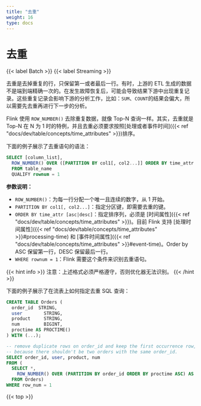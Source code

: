 ```yaml
---
title: "去重"
weight: 16
type: docs
---
```

<!--
Licensed to the Apache Software Foundation (ASF) under one
or more contributor license agreements.  See the NOTICE file
distributed with this work for additional information
regarding copyright ownership.  The ASF licenses this file
to you under the Apache License, Version 2.0 (the
"License"); you may not use this file except in compliance
with the License.  You may obtain a copy of the License at

  http://www.apache.org/licenses/LICENSE-2.0

Unless required by applicable law or agreed to in writing,
software distributed under the License is distributed on an
"AS IS" BASIS, WITHOUT WARRANTIES OR CONDITIONS OF ANY
KIND, either express or implied.  See the License for the
specific language governing permissions and limitations
under the License.
-->

# 去重
{{< label Batch >}} {{< label Streaming >}}

去重是去掉重复的行，只保留第一或者最后一行。有时，上游的 ETL 生成的数据不是端到端精确一次的。在发生故障恢复后，可能会导致结果下游中出现重复记录。这些重复记录会影响下游的分析工作，比如：`SUM`、`COUNT`的结果会偏大，所以需要先去重再进行下一步的分析。

Flink 使用 `ROW_NUMBER()` 去除重复数据，就像 Top-N 查询一样。其实，去重就是 Top-N 在 N 为 1 时的特例，并且去重必须要求按照[处理或者事件时间]({{< ref "docs/dev/table/concepts/time_attributes" >}})排序。

下面的例子展示了去重语句的语法：

```sql
SELECT [column_list],
  ROW_NUMBER() OVER ([PARTITION BY col1[, col2...]] ORDER BY time_attr [asc|desc]) AS rownum
  FROM table_name
  QUALIFY rownum = 1
```

**参数说明：**

- `ROW_NUMBER()`：为每一行分配一个唯一且连续的数字，从 1 开始。
- `PARTITION BY col1[, col2...]`：指定分区键，即需要去重的键。
- `ORDER BY time_attr [asc|desc]`：指定排序列，必须是 [时间属性]({{< ref "docs/dev/table/concepts/time_attributes" >}})。目前 Flink 支持 [处理时间属性]({{< ref "docs/dev/table/concepts/time_attributes" >}}#processing-time) 和 [事件时间属性]({{< ref "docs/dev/table/concepts/time_attributes" >}}#event-time)。Order by ASC 保留第一行，DESC 保留最后一行。
- `WHERE rownum = 1`：Flink 需要这个条件来识别去重语句。

{{< hint info >}}
注意：上述格式必须严格遵守，否则优化器无法识别。
{{< /hint >}}

下面的例子展示了在流表上如何指定去重 SQL 查询：

```sql
CREATE TABLE Orders (
  order_id  STRING,
  user        STRING,
  product     STRING,
  num         BIGINT,
  proctime AS PROCTIME()
) WITH (...);

-- remove duplicate rows on order_id and keep the first occurrence row,
-- because there shouldn't be two orders with the same order_id.
SELECT order_id, user, product, num
FROM (
  SELECT *,
    ROW_NUMBER() OVER (PARTITION BY order_id ORDER BY proctime ASC) AS row_num
  FROM Orders)
WHERE row_num = 1
```

{{< top >}}
